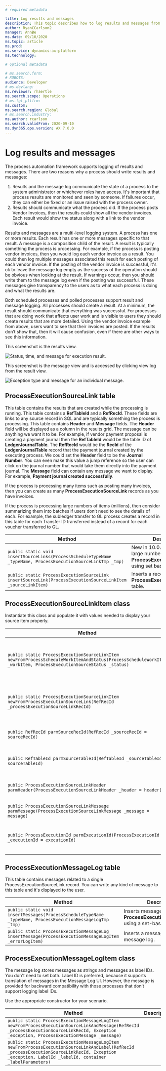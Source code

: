 ```yaml
---
# required metadata

title: Log results and messages
description: This topic describes how to log results and messages from process automation.
author: RyanCCarlson2
manager: AnnBe
ms.date: 09/10/2020
ms.topic: article
ms.prod: 
ms.service: dynamics-ax-platform
ms.technology: 

# optional metadata

# ms.search.form: 
# ROBOTS: 
audience: Developer
# ms.devlang: 
ms.reviewer: rhaertle
ms.search.scope: Operations
# ms.tgt_pltfrm: 
ms.custom:
ms.search.region: Global
# ms.search.industry: 
ms.author: rcarlson
ms.search.validFrom: 2020-09-10
ms.dyn365.ops.version: AX 7.0.0
---
```


# Log results and messages

The process automation framework supports logging of results and messages. There are two reasons why a process should write results and messages:

1. Results and the message log communicate the state of a process to the system administrator or whichever roles have access. It's important that process results are monitored and seen by someone. If failures occur, they can either be fixed or an issue raised with the process owner.
2. Results should communicate what the process did. If the process posts Vendor Invoices, then the results could show all the vendor invoices. Each result would show the status along with a link to the vendor invoice.

Results and messages are a multi-level logging system. A process has one or more results. Each result has one or more messages specific to that result. A message is a composition child of the result. A result is typically something the process is processing. For example, if the process is posting vendor invoices, then you would log each vendor invoice as a result. You could then log multiple messages associated this result for each posting of each vendor invoice. If the posting of the vendor invoice is successful, it's ok to leave the message log empty as the success of the operation should be obvious when looking at the result. If warnings occur, then you should write them to the message log even if the posting was successful. These messages give transparency to the users as to what each process is doing and what the results are.

Both scheduled processes and polled processes support result and message logging. All processes should create a result. At a minimum, the result should communicate that everything was successful. For processes that are doing work that affects user work and is visible to users they should create results that are more detailed. Using the vendor invoice example from above, users want to see that their invoices are posted. If the results don’t show that, then it will cause confusion, even if there are other ways to see this information.

This screenshot is the results view.

![Status, time, and message for execution result.](media/execution-results.png)

This screenshot is the message view and is accessed by clicking view log from the result view.

![Exception type and message for an individual message.](media/execution-message-log.png)

## ProcessExecutionSourceLink table

This table contains the results that are created while the processing is running. This table contains a **RefTableId** and a **RefRecId**. These fields are links to any source record in SQL and are typically something the process is processing. This table contains **Header** and **Message** fields. The **Header** field will be displayed as a column in the results grid. The message can be anything we want it to be. For example, if vendor payment proposal is creating a payment journal then the **RefTableId** would be the table ID of **LedgerJournalTable**. The **RefRecId** would be the **RecId** of the **LedgerJournalTable** record that the payment journal created by the executing process. We could set the **Header** field to be the **Journal Number**. You can even make this value a jump reference so the user can click on the journal number that would take them directly into the payment journal. The **Message** field can contain any message we want to display. For example, **Payment journal created successfully**.

If the process is processing many items such as posting many invoices, then you can create as many **ProcessExecutionSourceLink** records as you have invoices.

If the process is processing large numbers of items (millions), then consider summarizing them into batches if users don’t need to see the details of each. For example, the subledger transfer to GL process creates a record in this table for each Transfer ID transferred instead of a record for each voucher transferred to GL.

Method | Description
---|---
`public static void insertSourceLinks(ProcessScheduleTypeName _typeName, ProcessExecutionSourceLinkTmp _tmp)` | New in 10.0.14. Inserts a large number of results into **ProcessExecutionSourceLink** using set based insert.
`public static ProcessExecutionSourceLink insertSourceLink(ProcessExecutionSourceLinkItem _sourceLinkItem)` | Inserts a record in the **ProcessExecutionSourceLink** table.

## ProcessExecutionSourceLinkItem class

Instantiate this class and populate it with values needed to display your source item properly.

Method | Description
---|---
`public static ProcessExecutionSourceLinkItem newFromProcessScheduleWorkItemAndStatus(ProcessScheduleWorkItem _workItem, ProcessExecutionSourceStatus _status)` | Use this constructor to create an instance of **ProcessExecutionSourceLinkItem**. This method initializes many of the required fields from the **ProcessScheduleWorkItem** correctly.
`public static ProcessExecutionSourceLinkItem newFromProcessExecutionSourceLink(RefRecId _processExecutionSourceLinkRecId)` | Constructs an instance of **ProcessExecutionSourceLinkItem** initializing the instance using the specified record ID of a **ProcessExecutionSourceLink** record.
`public RefRecId parmSourceRecId(RefRecId _sourceRecId = sourceRecId)` | Set the record ID of the source record. For example, this value could be the record ID of the Vendor Invoice header table.
`public RefTableId parmSourceTableId(RefTableId _sourceTableId = sourceTableId)` | Set the table ID of the source table. For example, this value could be the table ID of the Vendor Invoice header table.
`public ProcessExecutionSourceLinkHeader parmHeader(ProcessExecutionSourceLinkHeader _header = header)` | Set the value for the header field. For the Vendor Invoice posting example, this value could be the invoice number.
`public ProcessExecutionSourceLinkMessage parmMessage(ProcessExecutionSourceLinkMessage _message = message)` | Set the message. This value could be something like **Posting successful**.
`public ProcessExecutionId parmExecutionId(ProcessExecutionId _executionId = executionId)` | Sets the execution ID. This value was provided via **ProcessScheduleWorkItem** in the **ProcessAutomationTask** interface implementation.

## ProcessExecutionMessageLog table

This table contains messages related to a single ProcessExecutionSourceLink record. You can write any kind of message to this table and it's displayed to the user.

Method | Description
---|---
`public static void insertMessages(ProcessScheduleTypeName _typeName, ProcessExecutionMessageLogTmp _tmp)` | Inserts messages into the **ProcessExecutionMessageLog** using a set-based insert.
`public static ProcessExecutionMessageLog insertMessage(ProcessExecutionMessageLogItem _errorLogItem)` | Inserts a message into the message log.

## ProcessExecutionMessageLogItem class

The message log stores messages as strings and messages as label IDs. You don't need to set both. Label ID is preferred, because it supports translation of messages in the Message Log UI. However, the message is provided for backward compatibility with those processes that don’t support logging label IDs.

Use the appropriate constructor for your scenario.

Method | Description
---|---
`public static ProcessExecutionMessageLogItem newFromProcessExecutionSourceLinkAndMessage(RefRecId _processExecutionSourceLinkRecId, Exception _exception, ProcessExecutionMessage _message)` |
`public static ProcessExecutionMessageLogItem newFromProcessExecutionSourceLinkAndLabel(RefRecId _processExecutionSourceLinkRecId, Exception _exception, LabelId _labelId, container _labelParameters)` |
